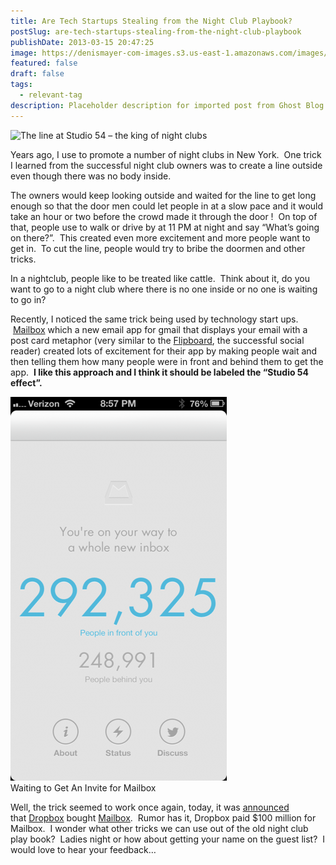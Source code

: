 ```yaml
---
title: Are Tech Startups Stealing from the Night Club Playbook?
postSlug: are-tech-startups-stealing-from-the-night-club-playbook
publishDate: 2013-03-15 20:47:25
image: https://denismayer-com-images.s3.us-east-1.amazonaws.com/images/2020/12/studio54line-1.jpg
featured: false
draft: false
tags:
  - relevant-tag
description: Placeholder description for imported post from Ghost Blog
---
```


![The line at Studio 54 – the king of night clubs](https://denismayer-com-images.s3.us-east-1.amazonaws.com/images/2020/12/studio54line-1.jpg)

Years ago, I use to promote a number of night clubs in New York.  One trick I learned from the successful night club owners was to create a line outside even though there was no body inside.

The owners would keep looking outside and waited for the line to get long enough so that the door men could let people in at a slow pace and it would take an hour or two before the crowd made it through the door !  On top of that, people use to walk or drive by at 11 PM at night and say “What’s going on there?”.  This created even more excitement and more people want to get in.  To cut the line, people would try to bribe the doormen and other tricks.

In a nightclub, people like to be treated like cattle.  Think about it, do you want to go to a night club where there is no one inside or no one is waiting to go in?

Recently, I noticed the same trick being used by technology start ups.  [Mailbox](http://www.mailboxapp.com/ 'mailbox') which a new email app for gmail that displays your email with a post card metaphor (very similar to the [Flipboard](http://flipboard.com/ 'Flipboard'), the successful social reader) created lots of excitement for their app by making people wait and then telling them how many people were in front and behind them to get the app.  **I like this approach and I think it should be labeled the “Studio 54 effect”.**

![Waiting to Get An Invite for Mailbox](../../assets/images/2017/11/IMG_02662-576x1024@1x.png)  
Waiting to Get An Invite for Mailbox

Well, the trick seemed to work once again, today, it was [announced](http://techcrunch.com/2013/03/15/mailbox-cost-dropbox-around-100-million/ 'announced') that [Dropbox](https://www.dropbox.com/ 'Dropbox') bought [Mailbox](http://www.mailboxapp.com/ 'mailbox').  Rumor has it, Dropbox paid $100 million for Mailbox.  I wonder what other tricks we can use out of the old night club play book?  Ladies night or how about getting your name on the guest list?  I would love to hear your feedback…
